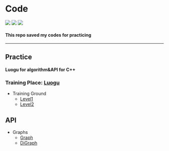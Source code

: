 # Code
![](https://img.shields.io/badge/Update-19/8/21-blueviolet)   ![](https://img.shields.io/badge/Language-C%2B%2B-blueviolet)  ![](https://img.shields.io/badge/Compiler-G%2B%2B7.4.0-blueviolet)

#### This repo saved my codes for practicing

***

## Practice

#### Luogu for algorithm&API for C++

### Training Place: [Luogu](https://luogu.org "Luogu")
* Training Ground
  * [Level1](https://github.com/EndermanEM/Code/tree/master/Practice-luogu/1 "Training Ground #1")
  * [Level2](https://github.com/EndermanEM/Code/tree/master/Practice-luogu/2 "Training Ground #2")

## API
* Graphs
  * [Graph](https://github.com/EndermanEM/Code/tree/master/API/Graph "Graph")
  * [DiGraph](https://github.com/EndermanEM/Code/tree/master/API/DiGraph "DiGraph")
